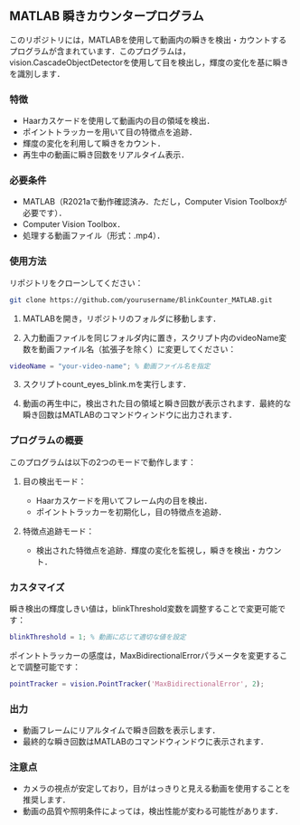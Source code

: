 ## MATLAB 瞬きカウンタープログラム
このリポジトリには，MATLABを使用して動画内の瞬きを検出・カウントするプログラムが含まれています．このプログラムは，vision.CascadeObjectDetectorを使用して目を検出し，輝度の変化を基に瞬きを識別します．

### 特徴
- Haarカスケードを使用して動画内の目の領域を検出．
- ポイントトラッカーを用いて目の特徴点を追跡．
- 輝度の変化を利用して瞬きをカウント．
- 再生中の動画に瞬き回数をリアルタイム表示．

### 必要条件
- MATLAB（R2021aで動作確認済み．ただし，Computer Vision Toolboxが必要です）．
- Computer Vision Toolbox．
- 処理する動画ファイル（形式：.mp4）．

### 使用方法
リポジトリをクローンしてください：

```bash
git clone https://github.com/yourusername/BlinkCounter_MATLAB.git
```
1. MATLABを開き，リポジトリのフォルダに移動します．

2. 入力動画ファイルを同じフォルダ内に置き，スクリプト内のvideoName変数を動画ファイル名（拡張子を除く）に変更してください：

```matlab
videoName = "your-video-name"; % 動画ファイル名を指定
```
3. スクリプトcount_eyes_blink.mを実行します．

4. 動画の再生中に，検出された目の領域と瞬き回数が表示されます．最終的な瞬き回数はMATLABのコマンドウィンドウに出力されます．

### プログラムの概要
このプログラムは以下の2つのモードで動作します：

1. 目の検出モード：

    - Haarカスケードを用いてフレーム内の目を検出．
    - ポイントトラッカーを初期化し，目の特徴点を追跡．

2. 特徴点追跡モード：

    - 検出された特徴点を追跡．輝度の変化を監視し，瞬きを検出・カウント．

### カスタマイズ
瞬き検出の輝度しきい値は，blinkThreshold変数を調整することで変更可能です：

```matlab
blinkThreshold = 1; % 動画に応じて適切な値を設定
```
ポイントトラッカーの感度は，MaxBidirectionalErrorパラメータを変更することで調整可能です：

```matlab
pointTracker = vision.PointTracker('MaxBidirectionalError', 2);
```

### 出力
- 動画フレームにリアルタイムで瞬き回数を表示します．
- 最終的な瞬き回数はMATLABのコマンドウィンドウに表示されます．

### 注意点
- カメラの視点が安定しており，目がはっきりと見える動画を使用することを推奨します．
- 動画の品質や照明条件によっては，検出性能が変わる可能性があります．
